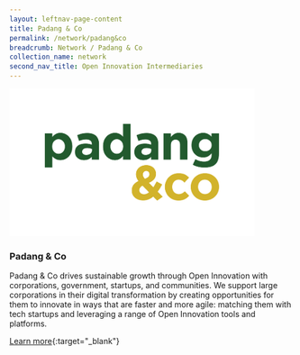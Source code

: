 ```yaml
---
layout: leftnav-page-content
title: Padang & Co
permalink: /network/padang&co
breadcrumb: Network / Padang & Co
collection_name: network
second_nav_title: Open Innovation Intermediaries
---
```


<a href="http://www.padang.co">
<img src="/images/partners/Padang & Co Logo.png" alt="1" style="width:435px;height:262px">
</a>

<h3>Padang & Co</h3>

Padang & Co drives sustainable growth through Open Innovation with corporations, government, startups, and communities. We support large corporations in their digital transformation by creating opportunities for them to innovate in ways that are faster and more agile: matching them with tech startups and leveraging a range of Open Innovation tools and platforms.

[Learn more](http://www.padang.co){:target="_blank"}
